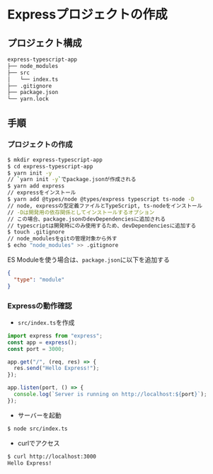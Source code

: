 # Expressプロジェクトの作成

## プロジェクト構成

```bash
express-typescript-app
├── node_modules
├── src
│   └── index.ts
├── .gitignore
├── package.json
└── yarn.lock
```

## 手順

### プロジェクトの作成

```bash
$ mkdir express-typescript-app
$ cd express-typescript-app
$ yarn init -y
// `yarn init -y`でpackage.jsonが作成される
$ yarn add express
// expressをインストール
$ yarn add @types/node @types/express typescript ts-node -D
// node, expressの型定義ファイルとTypeScript, ts-nodeをインストール
// -Dは開発用の依存関係としてインストールするオプション
// この場合、package.jsonのdevDependenciesに追加される
// typescriptは開発時にのみ使用するため、devDependenciesに追加する
$ touch .gitignore
// node_modulesをgitの管理対象から外す
$ echo "node_modules" >> .gitignore
```

ES Moduleを使う場合は、`package.json`に以下を追加する

```json
{
  "type": "module"
}
```

### Expressの動作確認

- `src/index.ts`を作成

```typescript
import express from "express";
const app = express();
const port = 3000;

app.get("/", (req, res) => {
  res.send("Hello Express!");
});

app.listen(port, () => {
  console.log(`Server is running on http://localhost:${port}`);
});
```

- サーバーを起動

```bash
$ node src/index.ts
```

- curlでアクセス

```bash
$ curl http://localhost:3000
Hello Express!
```

